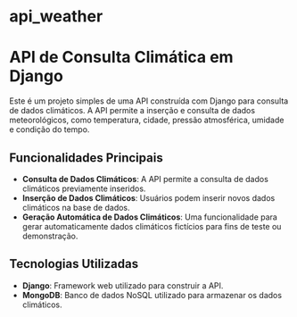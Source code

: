 # api_weather

# API de Consulta Climática em Django

Este é um projeto simples de uma API construída com Django para consulta de dados climáticos. A API permite a inserção e consulta de dados meteorológicos, como temperatura, cidade, pressão atmosférica, umidade e condição do tempo.

## Funcionalidades Principais

- **Consulta de Dados Climáticos**: A API permite a consulta de dados climáticos previamente inseridos.
- **Inserção de Dados Climáticos**: Usuários podem inserir novos dados climáticos na base de dados.
- **Geração Automática de Dados Climáticos**: Uma funcionalidade para gerar automaticamente dados climáticos fictícios para fins de teste ou demonstração.

## Tecnologias Utilizadas

- **Django**: Framework web utilizado para construir a API.
- **MongoDB**: Banco de dados NoSQL utilizado para armazenar os dados climáticos.




